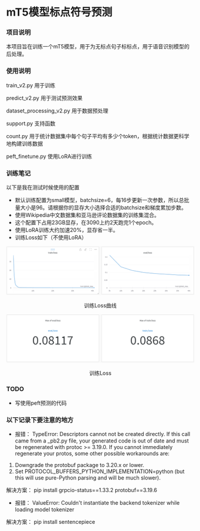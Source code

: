 # mT5模型标点符号预测
### 项目说明
本项目旨在训练一个mT5模型，用于为无标点句子标标点，用于语音识别模型的后处理。

### 使用说明

train_v2.py 用于训练

predict_v2.py 用于测试预测效果

dataset_processing_v2.py 用于数据预处理

support.py 支持函数

count.py 用于统计数据集中每个句子平均有多少个token，根据统计数据更科学地构建训练数据

peft_finetune.py 使用LoRA进行训练

### 训练笔记
以下是我在测试时候使用的配置
- 默认训练配置为small模型，batchsize=6，每16步更新一次参数，所以总批量大小是96。请根据你的显存大小选择合适的batchsize和梯度累加步数。
- 使用Wikipedia中文数据集和亚马逊评论数据集的训练集混合。
- 这个配置下占用23GB显存，在3090上约2天跑完1个epoch。
- 使用LoRA训练大约加速20%，显存省一半。
- 训练Loss如下（不使用LoRA）

![](curve.PNG)

<div align="center">训练Loss曲线</div>

![](number.PNG)

<div align="center">训练Loss</div>

### TODO

- 写使用peft预测的代码

### 以下记录下要注意的地方

- 报错：
TypeError: Descriptors cannot not be created directly.
If this call came from a _pb2.py file, your generated code is out of date and must be regenerated with protoc >= 3.19.0.
If you cannot immediately regenerate your protos, some other possible workarounds are:
 1. Downgrade the protobuf package to 3.20.x or lower.
 2. Set PROTOCOL_BUFFERS_PYTHON_IMPLEMENTATION=python (but this will use pure-Python parsing and will be much slower).

解决方案：
pip install grpcio-status==1.33.2 protobuf==3.19.6

- 报错：
ValueError: Couldn't instantiate the backend tokenizer while loading model tokenizer

解决方案：
pip install sentencepiece